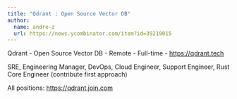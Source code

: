 ```yaml
---
title: "Qdrant : Open Source Vector DB"
author:
  name: andre-z
  url: https://news.ycombinator.com/item?id=39219015
---
```

Qdrant - Open Source Vector DB - Remote - Full-time - <a href="https:&#x2F;&#x2F;qdrant.tech" rel="nofollow">https:&#x2F;&#x2F;qdrant.tech</a>

SRE, Engineering Manager, DevOps, Cloud Engineer, Support Engineer, Rust Core Engineer (contribute first approach)

All positions: <a href="https:&#x2F;&#x2F;qdrant.join.com" rel="nofollow">https:&#x2F;&#x2F;qdrant.join.com</a>
